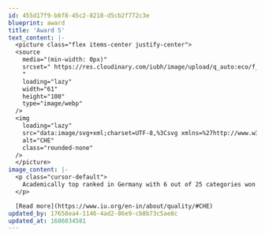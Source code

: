```yaml
---
id: 455d17f9-b6f8-45c2-8218-d5cb2f772c3e
blueprint: award
title: 'Award 5'
text_content: |-
  <picture class="flex items-center justify-center">
  <source
    media="(min-width: 0px)"
    srcset=" https://res.cloudinary.com/iubh/image/upload/q_auto:eco/f_webp,h_100,c_fill,dpr_auto,g_face/International/Logos_png/che_ranking_2021_en_small.png
    "
    loading="lazy"
    width="61"
    height="100"
    type="image/webp"
  />
  <img
    loading="lazy"
    src="data:image/svg+xml;charset=UTF-8,%3Csvg xmlns=%27http://www.w3.org/2000/svg%27 viewBox=%270 0 190 314%27%3E%3C/svg%3E"
    alt="CHE"
    class="rounded-none"
  />
  </picture>
image_content: |-
  <p class="cursor-default">
    Academically top ranked in Germany with 6 out of 25 categories won
  </p>

  [Read more](https://www.iu.org/en-in/about/quality/#CHE)
updated_by: 17658ea4-1146-4ad2-86e9-cb8b73c5ae8c
updated_at: 1686034581
---
```

